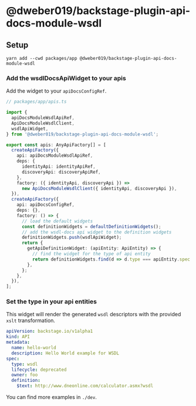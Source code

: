 # @dweber019/backstage-plugin-api-docs-module-wsdl

## Setup

```
yarn add --cwd packages/app @dweber019/backstage-plugin-api-docs-module-wsdl
```

### Add the wsdlDocsApiWidget to your apis

Add the widget to your `apiDocsConfigRef`.

```ts
// packages/app/apis.ts

import {
  apiDocsModuleWsdlApiRef,
  ApiDocsModuleWsdlClient,
  wsdlApiWidget,
} from '@dweber019/backstage-plugin-api-docs-module-wsdl';

export const apis: AnyApiFactory[] = [
  createApiFactory({
    api: apiDocsModuleWsdlApiRef,
    deps: {
      identityApi: identityApiRef,
      discoveryApi: discoveryApiRef,
    },
    factory: ({ identityApi, discoveryApi }) =>
      new ApiDocsModuleWsdlClient({ identityApi, discoveryApi }),
  }),
  createApiFactory({
    api: apiDocsConfigRef,
    deps: {},
    factory: () => {
      // load the default widgets
      const definitionWidgets = defaultDefinitionWidgets();
      // add the wsdl-docs api widget to the definition widgets
      definitionWidgets.push(wsdlApiWidget);
      return {
        getApiDefinitionWidget: (apiEntity: ApiEntity) => {
          // find the widget for the type of api entity
          return definitionWidgets.find(d => d.type === apiEntity.spec.type);
        },
      };
    },
  }),
];
```

### Set the type in your api entities

This widget will render the generated `wsdl` descriptors with the provided `xslt` transformation.

```yaml
apiVersion: backstage.io/v1alpha1
kind: API
metadata:
  name: hello-world
  description: Hello World example for WSDL
spec:
  type: wsdl
  lifecycle: deprecated
  owner: foo
  definition:
    $text: http://www.dneonline.com/calculator.asmx?wsdl
```

You can find more examples in `./dev`.
